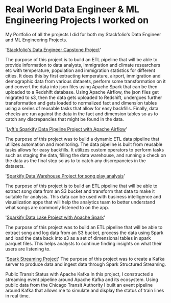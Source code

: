 # Real World Data Engineer & ML Engineering Projects I worked on
My Portfolio of all the projects I did for both my Stackfolio's Data Engineer and ML Engineering Projects.

'[Stackfolio's Data Engineer Capstone Project](https://github.com/17mihir/Stackfolio-s-Data-Engineering-Captsone-Project.git)'

The purpose of this project is to build an ETL pipeline that will be able to provide information to data analysts, immigration and climate researchers etc with temperature, population and immigration statistics for different cities. It does this by first extracting temperature, airport, immigration and demographic data from various datasets, perform some transformation on it and convert the data into json files using Apache Spark that can be then uploaded to a Redshift database. Using Apache Airflow, the json files get migrated to s3, then the data gets uploaded to Redshift, undergoes further transformation and gets loaded to normalized fact and dimension tables using a series of reusable tasks that allow for easy backfills. Finally, data checks are run against the data in the fact and dimension tables so as to catch any discrepancies that might be found in the data.

'[Lyft's Sparkify Data Pipeline Project with Apache Airflow](https://github.com/17mihir/Stackfolio-s-Sparkify-Data-Pipeline-Project-with-Apache-Airflow.git)'

The purpose of this project was to build a dynamic ETL data pipeline that utilizes automation and monitoring. The data pipeline is built from reusable tasks allows for easy backfills. It utilizes custom operators to perform tasks such as staging the data, filling the data warehouse, and running a check on the data as the final step so as to to catch any discrepancies in the datasets.

'[Sparkify Data Warehouse Project for song play analysis](https://github.com/17mihir/Sparkify-Data-Warehouse-Project-for-song-play-analysis.git)'

The purpose of this project is to build an ETL pipeline that will be able to extract song data from an S3 bucket and transform that data to make it suitable for analysis. This data can be used with business intelligence and visualization apps that will help the analytics team to better understand what songs are commonly listened to on the app.

'[Sparkify Data Lake Project with Apache Spark](https://github.com/17mihir/Sparkify-Data-Lake-Project-with-Apache-Spark.git)'

The purpose of this project was to build an ETL pipeline that will be able to extract song and log data from an S3 bucket, process the data using Spark and load the data back into s3 as a set of dimensional tables in spark parquet files. This helps analysts to continue finding insights on what their users are listening to.

'[Spark Streaming Project](https://github.com/17mihir/Spark-Streaming-Project.git)'
The purpose of this project was to create a Kafka server to produce data and ingest data through Spark Structured Streaming.

Public Transit Status with Apache Kafka
In this project, I constructed a streaming event pipeline around Apache Kafka and its ecosystem. Using public data from the Chicago Transit Authority I built an event pipeline around Kafka that allows me to simulate and display the status of train lines in real time.
